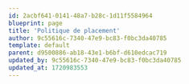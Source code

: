 ```yaml
---
id: 2acbf641-0141-48a7-b28c-1d11f5584964
blueprint: page
title: 'Politique de placement'
author: 9c55616c-7340-47e9-bc83-f0bc3da40785
template: default
parent: d9500886-ab18-43e1-b6bf-d610edcac719
updated_by: 9c55616c-7340-47e9-bc83-f0bc3da40785
updated_at: 1720983553
---
```

